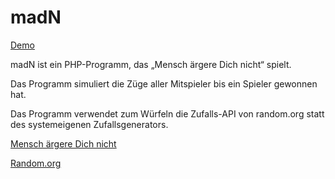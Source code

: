 # madN
[Demo](http://madN.theartdesign.de)

madN ist ein PHP-Programm, das „Mensch ärgere Dich nicht“
spielt.

Das Programm simuliert die Züge aller Mitspieler bis ein
Spieler gewonnen hat.

Das Programm verwendet zum Würfeln die Zufalls-API von random.org statt des
systemeigenen Zufallsgenerators.

[Mensch ärgere Dich nicht](http://de.wikipedia.org/wiki/Mensch_ärgere_Dich_nicht)

[Random.org](https://api.random.org/)